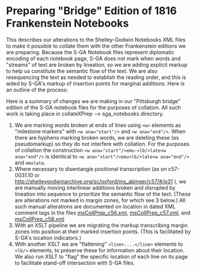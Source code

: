# Preparing "Bridge" Edition of 1816 Frankenstein Notebooks

This describes our alterations to the Shelley-Godwin Notebooks XML files to make it possible to collate them with the other Frankenstein editions we are preparing. Because the S-GA Notebook files represent diplomatic encoding of each notebook page, S-GA does not mark when words and "streams" of text are broken by lineation, so we are adding explicit markup to help us constitute the semantic flow of the text. We are also resequencing the text as needed to establish the reading order, and this is aided by S-GA's markup of insertion points for marginal additions. Here is an outline of the process:

Here is a summary of changes we are making in our "Pittsburgh bridge" edition of the S-GA notebook files for the purposes of collation. All such work is taking place in collateXPrep --> sga_notebooks directory. 

1) We are marking words broken at ends of lines using `<w>` elements as "milestone markers" with  `<w ana="start"/>` and `<w ana="end"/>`. When there are hyphens marking broken words, we are deleting these (as pseudomarkup) so they do not interfere with collation. For the purposes of collation the construction `<w ana="start"/>emu-<lb/>late<w ana="end"/>` is identical to `<w ana="start"/>emu<lb/>late<w ana="end"/>` and `emulate`. 
2) Where necessary to disentangle positional transcription (as on c57-0031.10 or http://shelleygodwinarchive.org/sc/oxford/ms_abinger/c57/#/p31 ), we are manually moving interlinear additions broken and disrupted by lineation into sequence to prioritize the semantic flow of the text. (These are alterations not marked in margin zones, for which see 3 below.) All such manual alterations are documented on location in dated XML comment tags in the files  [msCollPrep_c56.xml](https://github.com/ebeshero/Pittsburgh_Frankenstein/blob/master/collateXPrep/sga_Notebooks/msCollPrep_c56.xml), [msCollPrep_c57.xml](https://github.com/ebeshero/Pittsburgh_Frankenstein/blob/master/collateXPrep/sga_Notebooks/msCollPrep_c57.xml), and [msCollPrep_c58.xml](https://github.com/ebeshero/Pittsburgh_Frankenstein/blob/master/collateXPrep/sga_Notebooks/msCollPrep_c58.xml)
3) With an XSLT pipeline we are migrating the markup transcribing margin zones into position at their marked insertion points. (This is facilitated by S-GA's location indicators.)
4) With another XSLT we are "flattening" `<line>....</line>` elements to `<lb/>` elements, to preserve these for information about their location. We also run XSLT to "flag" the specific location of each line on its page to facilitate stand-off intersection with S-GA files. 
